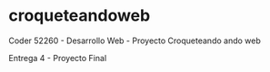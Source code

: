 # croqueteandoweb
Coder 52260 - Desarrollo Web - Proyecto Croqueteando ando web 

Entrega 4 - Proyecto Final 
